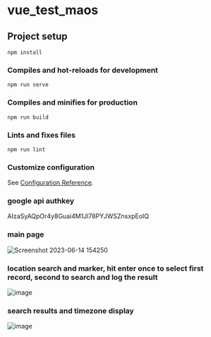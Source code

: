 # vue_test_maos

## Project setup
```
npm install
```

### Compiles and hot-reloads for development
```
npm run serve
```

### Compiles and minifies for production
```
npm run build
```

### Lints and fixes files
```
npm run lint
```


### Customize configuration
See [Configuration Reference](https://cli.vuejs.org/config/).

### google api authkey
AIzaSyAQpOr4y8Guai4M1Jl78PYJWSZnsxpEoIQ

### main page
![Screenshot 2023-06-14 154250](https://github.com/bearadamsj/vue_googlemaps/assets/48884832/dbf2c03c-e91f-480f-93a1-0272af517763)


### location search and marker, hit enter once to select first record, second to search and log the result
![image](https://github.com/bearadamsj/vue_googlemaps/assets/48884832/3f8249ae-ec03-4ab1-81c9-dd0555009b65)

### search results and timezone display
![image](https://github.com/bearadamsj/vue_googlemaps/assets/48884832/fd83f3df-ba86-430e-9ea1-b1b486d34e69)

